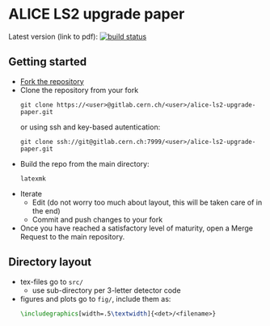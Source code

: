 # ALICE LS2 upgrade paper

Latest version (link to pdf): [![build status](https://gitlab.cern.ch/alice-upgrades/alice-ls2-upgrade-paper/badges/master/pipeline.svg)](https://gitlab.cern.ch/alice-upgrades/alice-ls2-upgrade-paper/-/jobs/artifacts/master/raw/build/main.pdf?job=pdf)

## Getting started

* [Fork the repository](https://gitlab.cern.ch/alice-upgrades/alice-ls2-upgrade-paper/-/forks/new)
* Clone the repository from your fork
  ```
  git clone https://<user>@gitlab.cern.ch/<user>/alice-ls2-upgrade-paper.git
  ```
  or using ssh and key-based autentication:
  ```
  git clone ssh://git@gitlab.cern.ch:7999/<user>/alice-ls2-upgrade-paper.git
  ```
* Build the repo from the main directory:
  ```
  latexmk
  ```
* Iterate
   * Edit (do not worry too much about layout, this will be taken care of in the end)
   * Commit and push changes to your fork
* Once you have reached a satisfactory level of maturity, open a Merge Request to the main repository.

## Directory layout

* tex-files go to `src/`
   * use sub-directory per 3-letter detector code
* figures and plots go to `fig/`, include them as:
  ```latex
  \includegraphics[width=.5\textwidth]{<det>/<filename>}
  ```
